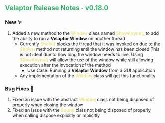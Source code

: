 ## <span style="color:mediumseagreen;font-weight:bold">Velaptor Release Notes - v0.18.0</span>

### **New** ✨

1. Added a new method to the <span style='font-weight: bold; color: khaki'>Window </span> class named <span style='font-weight: bold; color: khaki'>ShowAsync() </span> to add the ability to run a **Velaptor Window** on another thread
   * Currently <span style='font-weight: bold; color: khaki'>Show() </span> blocks the thread that it was invoked on due to the <span style='font-weight: bold; color: khaki'>Show() </span> method not returning until the window has been closed  This is not ideal due to how long the window needs to live.  Using <span style='font-weight: bold; color: khaki'>ShowAsync() </span> will allow the use of the window while still allowing execution after the invocation of the method
     * Use Case: Running a **Velaptor Window** from a GUI application
   * Any implementation of the <span style='font-weight: bold; color: khaki'>Window </span> class will get this functionality

### **Bug Fixes** 🐛

1. Fixed an issue with the abstract <span style='font-weight: bold; color: khaki'>Window </span> class not being disposed of properly when closing the window
2. Fixed an issue with the <span style='font-weight: bold; color: khaki'>Sound </span> class not being disposed of properly when calling dispose explicitly or implicitly

